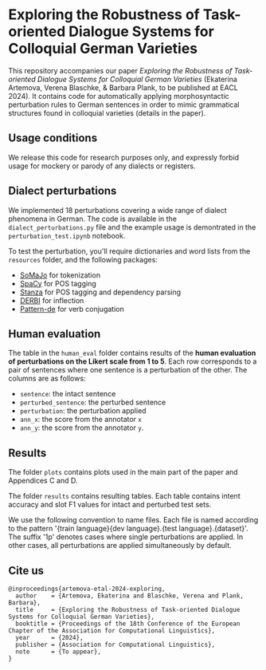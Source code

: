 # Exploring the Robustness of Task-oriented Dialogue Systems for Colloquial German Varieties

This repository accompanies our paper *Exploring the Robustness of Task-oriented Dialogue Systems for Colloquial German Varieties* (Ekaterina Artemova, Verena Blaschke, & Barbara Plank, to be published at EACL 2024).
It contains code for automatically applying morphosyntactic perturbation rules to German sentences in order to mimic grammatical structures found in colloquial varieties (details in the paper).

## Usage conditions

We release this code for research purposes only, and expressly forbid usage for mockery or parody of any dialects or registers.


## Dialect perturbations

We implemented 18 perturbations covering a wide range of dialect phenomena in German. The code is available in the ```dialect_perturbations.py``` file and the example usage is demontrated in the ```perturbation_test.ipynb``` notebook. 

To test the perturbation, you'll require dictionaries and word lists from the ```resources``` folder, and the following packages:

- [SoMaJo](https://pypi.org/project/somajo/) for tokenization
- [SpaCy](https://spacy.io/) for POS tagging
- [Stanza](https://stanfordnlp.github.io/stanza/) for POS tagging and dependency parsing
- [DERBI](https://github.com/maxschmaltz/DERBI) for inflection
- [Pattern-de](https://github.com/clips/pattern/) for verb conjugation


## Human evaluation

The table in the ```human_eval``` folder contains results of the **human evaluation of perturbations on the Likert scale from 1 to 5**. Each row corresponds to a pair of sentences where one sentence is a perturbation of the other. The columns are as follows:

- `sentence`: the intact sentence 
- `perturbed_sentence`: the perturbed sentence 
- `perturbation`: the perturbation applied 
- `ann_x`: the score from the annotator `x`
- `ann_y`: the score from the annotator `y`.


## Results 

The folder `plots` contains plots used in the main part of the paper and Appendices C and D.

The folder `results` contains resulting tables. Each table contains intent accuracy and slot F1 values for intact and perturbed test sets. 

We use the following convention to name files. Each file is named according to the pattern '{train language}{dev language}.{test language}.{dataset}'. The suffix '1p' denotes cases where single perturbations are applied. In other cases, all perturbations are applied simultaneously by default.

## Cite us 


```
@inproceedings{artemova-etal-2024-exploring,
  author    = {Artemova, Ekaterina and Blaschke, Verena and Plank, Barbara},
  title     = {Exploring the Robustness of Task-oriented Dialogue Systems for Colloquial German Varieties},
  booktitle = {Proceedings of the 18th Conference of the European Chapter of the Association for Computational Linguistics},
  year      = {2024},
  publisher = {Association for Computational Linguistics},
  note      = {To appear},
}

```

